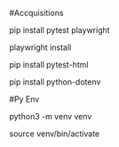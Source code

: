 #Accquisitions

pip install pytest playwright

playwright install

pip install pytest-html

pip install python-dotenv

#Py Env

python3 -m venv venv

source venv/bin/activate 